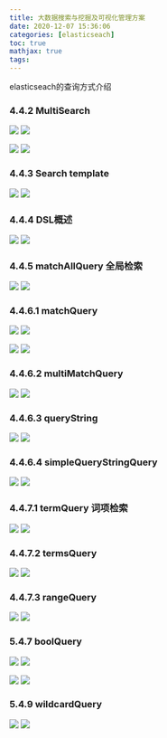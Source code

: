 ```yaml
---
title: 大数据搜索与挖掘及可视化管理方案
date: 2020-12-07 15:36:06
categories: [elasticseach]
toc: true
mathjax: true
tags:
---
```


elasticseach的查询方式介绍

<!-- more -->

### 4.4.2 MultiSearch

![](/images/大数据搜索与挖掘及可视化管理方案/img1.jpg)
![](大数据搜索与挖掘及可视化管理方案/img1.jpg)

![](/images/大数据搜索与挖掘及可视化管理方案/img2.jpg)
![](大数据搜索与挖掘及可视化管理方案/img2.jpg)

### 4.4.3 Search template

![](/images/大数据搜索与挖掘及可视化管理方案/img3.jpg)
![](大数据搜索与挖掘及可视化管理方案/img3.jpg)

###  4.4.4 DSL概述

![](/images/大数据搜索与挖掘及可视化管理方案/img4.jpg)
![](大数据搜索与挖掘及可视化管理方案/img4.jpg)

### 4.4.5 matchAllQuery 全局检索 

![](/images/大数据搜索与挖掘及可视化管理方案/img5.jpg)
![](大数据搜索与挖掘及可视化管理方案/img5.jpg)

### 4.4.6.1 matchQuery

![](/images/大数据搜索与挖掘及可视化管理方案/img6.jpg)
![](大数据搜索与挖掘及可视化管理方案/img6.jpg)

![](/images/大数据搜索与挖掘及可视化管理方案/img7.jpg)
![](大数据搜索与挖掘及可视化管理方案/img7.jpg)

### 4.4.6.2 multiMatchQuery

![](/images/大数据搜索与挖掘及可视化管理方案/img8.jpg)
![](大数据搜索与挖掘及可视化管理方案/img8.jpg)

### 4.4.6.3 queryString

![](/images/大数据搜索与挖掘及可视化管理方案/img9.jpg)
![](大数据搜索与挖掘及可视化管理方案/img9.jpg)

### 4.4.6.4 simpleQueryStringQuery

![](/images/大数据搜索与挖掘及可视化管理方案/img10.jpg)
![](大数据搜索与挖掘及可视化管理方案/img10.jpg)

### 4.4.7.1 termQuery 词项检索

![](/images/大数据搜索与挖掘及可视化管理方案/img11.jpg)
![](大数据搜索与挖掘及可视化管理方案/img11.jpg)

### 4.4.7.2 termsQuery

![](/images/大数据搜索与挖掘及可视化管理方案/img12.jpg)
![](大数据搜索与挖掘及可视化管理方案/img12.jpg)

### 4.4.7.3 rangeQuery

![](/images/大数据搜索与挖掘及可视化管理方案/img13.jpg)
![](大数据搜索与挖掘及可视化管理方案/img13.jpg)

### 5.4.7 boolQuery

![](/images/大数据搜索与挖掘及可视化管理方案/img14.jpg)
![](大数据搜索与挖掘及可视化管理方案/img14.jpg)

![](/images/大数据搜索与挖掘及可视化管理方案/img15.jpg)
![](大数据搜索与挖掘及可视化管理方案/img15.jpg)

### 5.4.9 wildcardQuery

![](/images/大数据搜索与挖掘及可视化管理方案/img16.jpg)
![](大数据搜索与挖掘及可视化管理方案/img16.jpg)